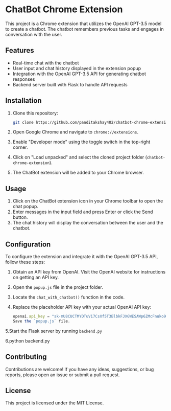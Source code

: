 # ChatBot Chrome Extension

This project is a Chrome extension that utilizes the OpenAI GPT-3.5 model to create a chatbot. The chatbot remembers previous tasks and engages in conversation with the user.

## Features

- Real-time chat with the chatbot
- User input and chat history displayed in the extension popup
- Integration with the OpenAI GPT-3.5 API for generating chatbot responses
- Backend server built with Flask to handle API requests

## Installation

1. Clone this repository:

   ```bash
   git clone https://github.com/panditakshay402/chatbot-chrome-extension-project.git
2. Open Google Chrome and navigate to `chrome://extensions`.
3. Enable "Developer mode" using the toggle switch in the top-right corner.
4. Click on "Load unpacked" and select the cloned project folder (`chatbot-chrome-extension`).
5. The ChatBot extension will be added to your Chrome browser.

## Usage

1. Click on the ChatBot extension icon in your Chrome toolbar to open the chat popup.
2. Enter messages in the input field and press Enter or click the Send button.
3. The chat history will display the conversation between the user and the chatbot.

## Configuration

To configure the extension and integrate it with the OpenAI GPT-3.5 API, follow these steps:

1. Obtain an API key from OpenAI. Visit the OpenAI website for instructions on getting an API key.
2. Open the `popup.js` file in the project folder.
3. Locate the `chat_with_chatbot()` function in the code.
4. Replace the placeholder API key with your actual OpenAI API key:

   ```javascript
   openai.api_key = "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";
   Save the `popup.js` file.

5.Start the Flask server by running `backend.py`

6.python backend.py

## Contributing

Contributions are welcome! If you have any ideas, suggestions, or bug reports, please open an issue or submit a pull request.

## License

This project is licensed under the MIT License.


